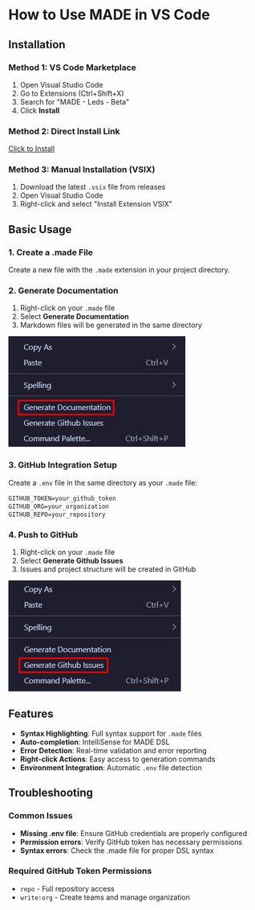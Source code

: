 # How to Use MADE in VS Code

## Installation

### Method 1: VS Code Marketplace
1. Open Visual Studio Code
2. Go to Extensions (Ctrl+Shift+X)
3. Search for "MADE - Leds - Beta"
4. Click **Install**

### Method 2: Direct Install Link
[Click to Install](vscode:extension/Paulo-Lopes.made-beta)

### Method 3: Manual Installation (VSIX)
1. Download the latest `.vsix` file from releases
2. Open Visual Studio Code
3. Right-click and select "Install Extension VSIX"

## Basic Usage

### 1. Create a .made File
Create a new file with the `.made` extension in your project directory.

### 2. Generate Documentation
1. Right-click on your `.made` file
2. Select **Generate Documentation**
3. Markdown files will be generated in the same directory

![Generate Documentation](../img/extension_documentation.png)

### 3. GitHub Integration Setup
Create a `.env` file in the same directory as your `.made` file:

```env
GITHUB_TOKEN=your_github_token
GITHUB_ORG=your_organization
GITHUB_REPO=your_repository
```

### 4. Push to GitHub
1. Right-click on your `.made` file
2. Select **Generate Github Issues**
3. Issues and project structure will be created in GitHub

![Generate Github Issues](../img/extension_github_issues.png)

## Features

- **Syntax Highlighting**: Full syntax support for `.made` files
- **Auto-completion**: IntelliSense for MADE DSL
- **Error Detection**: Real-time validation and error reporting
- **Right-click Actions**: Easy access to generation commands
- **Environment Integration**: Automatic `.env` file detection

## Troubleshooting

### Common Issues
- **Missing .env file**: Ensure GitHub credentials are properly configured
- **Permission errors**: Verify GitHub token has necessary permissions
- **Syntax errors**: Check the .made file for proper DSL syntax

### Required GitHub Token Permissions
- `repo` - Full repository access
- `write:org` - Create teams and manage organization